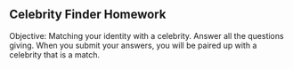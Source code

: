 ## Celebrity Finder Homework

Objective: Matching your identity with a celebrity. Answer all the questions giving. When you submit your answers, you will be paired up with a celebrity that is a match.